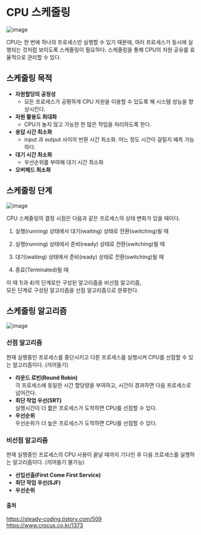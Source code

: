# CPU 스케줄링
![image](https://github.com/dlrkdus/CS_STUDY/assets/99721126/8caf48af-eefe-4a60-8e78-645047780e0e)

CPU는 한 번에 하나의 프로세스만 실행할 수 있기 때문에, 여러 프로세스가 동시에 실행되는 것처럼 보이도록 스케줄링이 필요하다.
스케줄링을 통해 CPU의 자원 공유를 효율적으로 관리할 수 있다.

## 스케줄링 목적 

- **자원할당의 공정성**
  - 모든 프로세스가 공평하게 CPU 자원을 이용할 수 있도록 해 시스템 성능을 향상시킨다.
- **자원 활용도 최대화**
  - CPU가 놀지 않고 가능한 한 많은 작업을 처리하도록 한다.
- **응답 시간 최소화**
  - input 과 output 사이의 반환 시간 최소화. 어느 정도 시간이 걸릴지 예측 가능하다.
- **대기 시간 최소화**
  - 우선순위를 부여해 대기 시간 최소화
- **오버헤드 최소화**


## 스케줄링 단계
![image](https://github.com/dlrkdus/CS_STUDY/assets/99721126/1d4aae07-214d-4711-ac40-6d681560327c)

CPU 스케줄링의 결정 시점은 다음과 같은 프로세스의 상태 변화가 있을 때이다.

1) 실행(running) 상태에서 대기(waiting) 상태로 전환(switching)될 때

2) 실행(running) 상태에서 준비(ready) 상태로 전환(switching)될 때 

3) 대기(waiting) 상태에서 준비(ready) 상태로 전환(switching)될 때

4) 종료(Terminated)될 때

이 때 1)과 4)의 단계로만 구성된 알고리즘을 비선점 알고리즘, <br>
모든 단계로 구성된 알고리즘을 선점 알고리즘으로 분류한다.

## 스케줄링 알고리즘
![image](https://github.com/dlrkdus/CS_STUDY/assets/99721126/ec608dd4-4eff-46fc-87d0-c374ae5966c4)

### 선점 알고리즘
 현재 실행중인 프로세스를 중단시키고 다른 프로세스를 실행시켜 CPU를 선점할 수 있는 알고리즘이다. (끼어들기)
 
 - **라운드 로빈(Round Robin)** <br>
   각 프로세스에 동일한 시간 할당량을 부여하고, 시간이 경과하면 다음 프로세스로 넘어간다.
 - **최단 작업 우선(SRT)** <br>
   실행시간이 더 짧은 프로세스가 도착하면 CPU를 선점할 수 있다.
 - **우선순위** <br>
   우선순위가 더 높은 프로세스가 도착하면 CPU를 선점할 수 있다.
### 비선점 알고리즘 
  현재 실행중인 프로세스의 CPU 사용이 끝날 때까지 기다린 후 다음 프로세스를 실행하는 알고리즘이다. (끼어들기 불가능)

  - **선입선출(First Come First Service)**
  - **최단 작업 우선(SJF)**
  - **우선순위**



#### 출처
https://steady-coding.tistory.com/509 <br>
https://www.crocus.co.kr/1373

  
